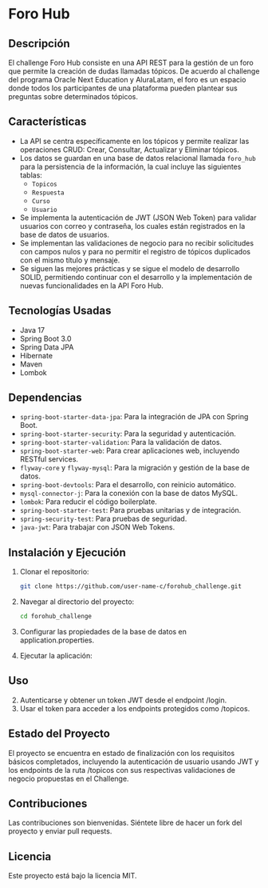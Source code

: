 # Foro Hub

## Descripción
El challenge Foro Hub consiste en una API REST para la gestión de un foro que permite la creación de dudas llamadas tópicos. De acuerdo al challenge del programa Oracle Next Education y AluraLatam, el foro es un espacio donde todos los participantes de una plataforma pueden plantear sus preguntas sobre determinados tópicos.

## Características
- La API se centra específicamente en los tópicos y permite realizar las operaciones CRUD: Crear, Consultar, Actualizar y Eliminar tópicos.
- Los datos se guardan en una base de datos relacional llamada `foro_hub` para la persistencia de la información, la cual incluye las siguientes tablas:
  - `Topicos`
  - `Respuesta`
  - `Curso`
  - `Usuario`
- Se implementa la autenticación de JWT (JSON Web Token) para validar usuarios con correo y contraseña, los cuales están registrados en la base de datos de usuarios.
- Se implementan las validaciones de negocio para no recibir solicitudes con campos nulos y para no permitir el registro de tópicos duplicados con el mismo título y mensaje.
- Se siguen las mejores prácticas y se sigue el modelo de desarrollo SOLID, permitiendo continuar con el desarrollo y la implementación de nuevas funcionalidades en la API Foro Hub.

## Tecnologías Usadas
- Java 17
- Spring Boot 3.0
- Spring Data JPA
- Hibernate
- Maven
- Lombok

## Dependencias
- `spring-boot-starter-data-jpa`: Para la integración de JPA con Spring Boot.
- `spring-boot-starter-security`: Para la seguridad y autenticación.
- `spring-boot-starter-validation`: Para la validación de datos.
- `spring-boot-starter-web`: Para crear aplicaciones web, incluyendo RESTful services.
- `flyway-core` y `flyway-mysql`: Para la migración y gestión de la base de datos.
- `spring-boot-devtools`: Para el desarrollo, con reinicio automático.
- `mysql-connector-j`: Para la conexión con la base de datos MySQL.
- `lombok`: Para reducir el código boilerplate.
- `spring-boot-starter-test`: Para pruebas unitarias y de integración.
- `spring-security-test`: Para pruebas de seguridad.
- `java-jwt`: Para trabajar con JSON Web Tokens.


## Instalación y Ejecución
1. Clonar el repositorio:
   ```bash
   git clone https://github.com/user-name-c/forohub_challenge.git

2. Navegar al directorio del proyecto:
    ```bash
    cd forohub_challenge

3. Configurar las propiedades de la base de datos en application.properties.

4. Ejecutar la aplicación:

## Uso

2. Autenticarse y obtener un token JWT desde el endpoint /login.
3. Usar el token para acceder a los endpoints protegidos como /topicos.

## Estado del Proyecto

El proyecto se encuentra en estado de finalización con los requisitos básicos completados, incluyendo la autenticación de usuario usando JWT y los endpoints de la ruta /topicos con sus respectivas validaciones de negocio propuestas en el Challenge.

## Contribuciones

Las contribuciones son bienvenidas. Siéntete libre de hacer un fork del proyecto y enviar pull requests.

## Licencia

Este proyecto está bajo la licencia MIT.
